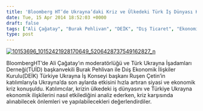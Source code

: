 ```yaml
---
title: 'Bloomberg HT’de Ukrayna’daki Kriz ve Ülkedeki Türk İş Dünyası Konuşuldu, Video'
date: Tue, 15 Apr 2014 18:52:03 +0000
draft: false
tags: ["Ali Çağatay", "Burak Pehlivan", "DEİK", "Dış Ticaret", "Ekonomi", "ekonomik kriz", "Ruşen Çetin", "TUİD (Türk Ukrayna İşadamları Derneği)", "Türk Ukrayna İşadamları Derneği", "Ukrayna", "Ukrayna Türk sermayesi", "video"]
type: post
---
```


[![10153696_10152421928170649_5206428737549162827_n](https://burakpehlivan.org/wp-content/uploads/2014/04/10153696_10152421928170649_5206428737549162827_n.jpg)](https://burakpehlivan.org/wp-content/uploads/2014/04/10153696_10152421928170649_5206428737549162827_n.jpg)

BloombergHT’de Ali Çağatay’ın moderatörlüğü ve Türk Ukrayna İşadamları Derneği(TUİD) başkanvekili Burak Pehlivan ile Dıiş Ekonomik İlişkiler Kurulu(DEİK) Türkiye Ukrayna İş Konseyi başkanı Ruşen Çetin’in katılımlarıyla Ukrayna’da son aylarda etkisini hızla artıran siyasi ve ekonomik kriz konuşuldu. Katılımcılar, krizin ülkedeki iş dünyasını ve Türkiye Ukrayna ekonomik ilişkilerini nasıl etkilediğini analiz ederken, kriz karşısında alınabilecek önlemleri ve yapılabilecekleri değerlendirdiler.

